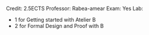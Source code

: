 Credit: 2.5ECTS
Professor: Rabea-amear
Exam: Yes
Lab: 
+ 1 for Getting started with Atelier B
+ 2 for Formal Design and Proof with B
